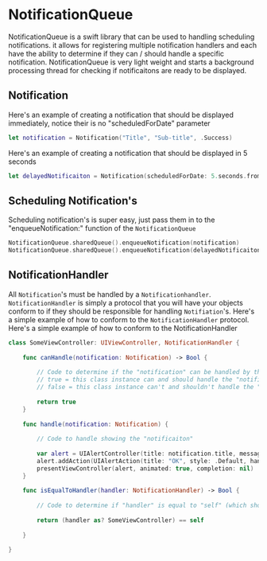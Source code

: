 # NotificationQueue

NotificationQueue is a swift library that can be used to handling scheduling notifications. it allows for registering multiple notification handlers and each have the ability to determine if they can / should handle a specific notification. NotificationQueue is very light weight and starts a background processing thread for checking if notificaitons are ready to be displayed. 

Notification
------------

Here's an example of creating a notification that should be displayed immediately, notice their is no "scheduledForDate" parameter
```swift
let notification = Notification("Title", "Sub-title", .Success)
```

Here's an example of creating a notification that should be displayed in 5 seconds
```swift
let delayedNotificaiton = Notification(scheduledForDate: 5.seconds.fromNow, "Title", "Sub-title", .Success)
```

Scheduling Notification's
-------------------------

Scheduling notification's is super easy, just pass them in to the "enqueueNotification:" function of the `NotificationQueue`
```swift
NotificationQueue.sharedQueue().enqueueNotification(notification)
NotificationQueue.sharedQueue().enqueueNotification(delayedNotificaiton)
```

NotificationHandler
-------------------

All `Notification`'s must be handled by a `Notificationhandler`. `NotificationHandler` is simply a protocol that you will have your objects conform to if they should be responsible for handling `Notifiation`'s. Here's a simple example of how to conform to the `NotificationHandler` protocol.
Here's a simple example of how to conform to the NotificationHandler
```swift
class SomeViewController: UIViewController, NotificationHandler {
    
    func canHandle(notification: Notification) -> Bool {
        
        // Code to determine if the "notification" can be handled by this class instance
        // true = this class instance can and should handle the "notification"
        // false = this class instance can't and shouldn't handle the "notification"
        
        return true
    }
    
    func handle(notification: Notification) {
        
        // Code to handle showing the "notificaiton"
        
        var alert = UIAlertController(title: notification.title, message: notification.message, preferredStyle: .Alert)
        alert.addAction(UIAlertAction(title: "OK", style: .Default, handler: nil))
        presentViewController(alert, animated: true, completion: nil)
    }
    
    func isEqualToHandler(handler: NotificationHandler) -> Bool {
        
        // Code to determine if "handler" is equal to "self" (which should be a class instace which conforms to NotificationHandler)
        
        return (handler as? SomeViewController) == self
        
    }

}
```
